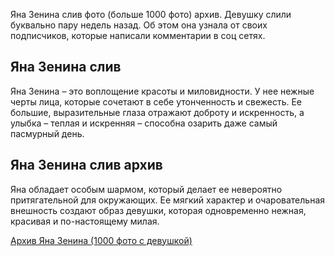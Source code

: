 <p>Яна Зенина слив фото (больше 1000 фото) архив. Девушку слили буквально пару недель назад. Об этом она узнала от своих подписчиков, которые написали комментарии в соц сетях.</p>
<h2>Яна Зенина слив</h2>
<p>Яна Зенина &ndash; это воплощение красоты и миловидности. У нее нежные черты лица, которые сочетают в себе утонченность и свежесть. Ее большие, выразительные глаза отражают доброту и искренность, а улыбка &ndash; теплая и искренняя &ndash; способна озарить даже самый пасмурный день.</p>
<h2>Яна Зенина слив архив</h2>
<p>Яна обладает особым шармом, который делает ее невероятно притягательной для окружающих. Ее мягкий характер и очаровательная внешность создают образ девушки, которая одновременно нежная, красивая и по-настоящему милая.</p>
<p><a href="https://is.gd/AxrYKE">Архив Яна Зенина (1000 фото с девушкой)</a></p>

